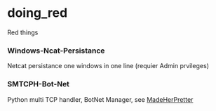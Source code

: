# doing_red
Red things

### Windows-Ncat-Persistance

Netcat persistance one windows in one line (requier Admin prvileges)

### SMTCPH-Bot-Net

Python multi TCP handler, BotNet Manager, see [MadeHerPretter](https://github.com/Retr0Kr0dy/MadeHerPretter/tree/main/BotNet)
